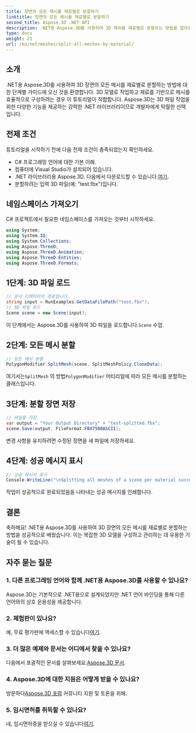 ```yaml
---
title: 장면의 모든 메시를 재료별로 분할하기
linktitle: 장면의 모든 메시를 재료별로 분할하기
second_title: Aspose.3D .NET API
description: .NET용 Aspose.3D를 사용하여 3D 메쉬를 재료별로 분할하는 방법을 알아보세요. 3D 모델의 효율적인 구성 및 관리를 위한 단계별 가이드를 따르십시오.
type: docs
weight: 21
url: /ko/net/meshes/split-all-meshes-by-material/
---
```

## 소개
.NET용 Aspose.3D를 사용하여 3D 장면의 모든 메시를 재료별로 분할하는 방법에 대한 단계별 가이드에 오신 것을 환영합니다. 3D 모델로 작업하고 재료를 기반으로 메시를 효율적으로 구성하려는 경우 이 튜토리얼이 적합합니다. Aspose.3D는 3D 파일 작업을 위한 다양한 기능을 제공하는 강력한 .NET 라이브러리이므로 개발자에게 탁월한 선택입니다.
## 전제 조건
튜토리얼을 시작하기 전에 다음 전제 조건이 충족되었는지 확인하세요.
- C# 프로그래밍 언어에 대한 기본 이해.
- 컴퓨터에 Visual Studio가 설치되어 있습니다.
-  .NET 라이브러리용 Aspose.3D. 다음에서 다운로드할 수 있습니다.[여기](https://releases.aspose.com/3d/net/).
- 분할하려는 입력 3D 파일(예: "test.fbx")입니다.
## 네임스페이스 가져오기
C# 프로젝트에서 필요한 네임스페이스를 가져오는 것부터 시작하세요.
```csharp
using System;
using System.IO;
using System.Collections;
using Aspose.ThreeD;
using Aspose.ThreeD.Animation;
using Aspose.ThreeD.Entities;
using Aspose.ThreeD.Formats;
```
## 1단계: 3D 파일 로드
```csharp
// 문서 디렉터리의 경로입니다.
string input = RunExamples.GetDataFilePath("test.fbx");
// 3D 파일 로드
Scene scene = new Scene(input);
```
 이 단계에서는 Aspose.3D를 사용하여 3D 파일을 로드합니다.`Scene` 수업.
## 2단계: 모든 메시 분할
```csharp
// 모든 메쉬 분할
PolygonModifier.SplitMesh(scene, SplitMeshPolicy.CloneData);
```
 여기서는`SplitMesh` 의 방법`PolygonModifier` 머티리얼에 따라 모든 메시를 분할하는 클래스입니다.
## 3단계: 분할 장면 저장
```csharp
// 파일을 저장
var output = "Your Output Directory" + "test-splitted.fbx";
scene.Save(output, FileFormat.FBX7500ASCII);
```
변경 사항을 유지하려면 수정된 장면을 새 파일에 저장하세요.
## 4단계: 성공 메시지 표시
```csharp
// 성공 메시지 표시
Console.WriteLine("\nSplitting all meshes of a scene per material successfully.\nFile saved at " + output);
```
작업이 성공적으로 완료되었음을 나타내는 성공 메시지를 인쇄합니다.
## 결론
축하해요! .NET용 Aspose.3D를 사용하여 3D 장면의 모든 메시를 재료별로 분할하는 방법을 성공적으로 배웠습니다. 이는 복잡한 3D 모델을 구성하고 관리하는 데 유용한 기술이 될 수 있습니다.
## 자주 묻는 질문
### 1. 다른 프로그래밍 언어와 함께 .NET용 Aspose.3D를 사용할 수 있나요?
Aspose.3D는 기본적으로 .NET용으로 설계되었지만 .NET 언어 바인딩을 통해 다른 언어와의 상호 운용성을 제공합니다.
### 2. 체험판이 있나요?
 예, 무료 평가판에 액세스할 수 있습니다[여기](https://releases.aspose.com/).
### 3. 더 많은 예제와 문서는 어디에서 찾을 수 있나요?
 다음에서 포괄적인 문서를 살펴보세요.[Aspose.3D 문서](https://reference.aspose.com/3d/net/).
### 4. Aspose.3D에 대한 지원은 어떻게 받을 수 있나요?
 방문하다[Aspose.3D 포럼](https://forum.aspose.com/c/3d/18) 커뮤니티 지원 및 토론을 위해.
### 5. 임시면허를 취득할 수 있나요?
 네, 임시면허증을 받으실 수 있습니다[여기](https://purchase.aspose.com/temporary-license/).